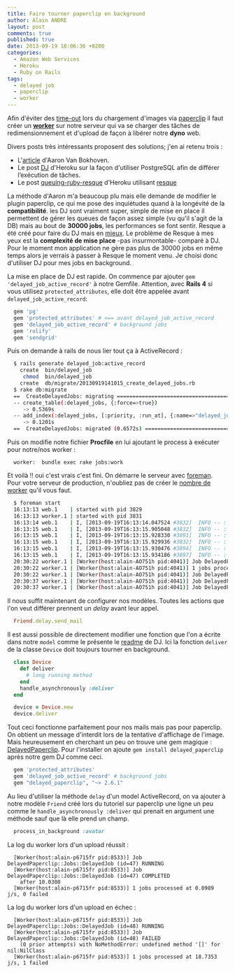 ```yaml
---
title: Faire tourner paperclip en background
author: Alain ANDRE
layout: post
comments: true
published: true
date: 2013-09-19 18:06:36 +0200
categories:
  - Amazon Web Services
  - Heroku
  - Ruby on Rails
tags:
  - delayed job
  - paperclip
  - worker
---
```

Afin d'éviter des [time-out][1] lors du chargement d'images via [paperclip][2] il faut créer un [**worker**][3] sur notre serveur qui va se charger des tâches de redimensionnement et d'upload de façon à libérer notre **dyno** web.

Divers posts très intéressants proposent des solutions; j'en ai retenu trois :

*   L'[article][4] d'Aaron Van Bokhoven.
*   Le post [DJ][5] d'Heroku sur la façon d'utiliser PostgreSQL afin de différer l’exécution de tâches.
*   Le post [queuing-ruby-resque][6] d'Heroku utilisant [resque][7]

La méthode d'Aaron m'a beaucoup plu mais elle demande de modifier le plugin paperclip, ce qui me pose des inquiétudes quand à la longévité de la **compatibilité**. les DJ sont vraiment super, simple de mise en place il permettent de gérer les queues de façon assez simple (vu qu'il s'agit de la DB) mais au bout de **30000 jobs**, les performances se font sentir. Resque a été créé pour faire du DJ mais en [mieux][8]. Le problème de Resque à mes yeux est la **complexité de mise place** -pas insurmontable- comparé à DJ. Pour le moment mon application ne gère pas plus de 30000 jobs en même temps alors je verrais à passer à Resque le moment venu. Je choisi donc d'utiliser DJ pour mes jobs en background.

La mise en place de DJ est rapide. On commence par ajouter `gem 'delayed_job_active_record'` à notre Gemfile. Attention, avec **Rails 4** si vous utilisez `protected_attributes`, elle doit être appelée avant `delayed_job_active_record`:
```ruby
  gem 'pg'
  gem 'protected_attributes' # <== avant delayed_job_active_record
  gem 'delayed_job_active_record' # background jobs
  gem 'rolify'
  gem 'sendgrid'
```

Puis on demande à rails de nous lier tout ça à ActiveRecord :
```bash
  $ rails generate delayed_job:active_record
    create  bin/delayed_job
     chmod  bin/delayed_job
    create  db/migrate/20130919141015_create_delayed_jobs.rb
  $ rake db:migrate
  ==  CreateDelayedJobs: migrating ==============================================
  -- create_table(:delayed_jobs, {:force=>true})
     -> 0.5369s
  -- add_index(:delayed_jobs, [:priority, :run_at], {:name=>"delayed_jobs_priority"})
     -> 0.1201s
  ==  CreateDelayedJobs: migrated (0.6572s) =====================================
```

Puis on modifie notre fichier **Procfile** en lui ajoutant le process à exécuter pour notre/nos worker :
```
  worker:  bundle exec rake jobs:work
```

Et voilà !! oui c'est vrais c'est fini. On démarre le serveur avec [foreman][9]. Pour votre serveur de production, n'oubliez pas de créer le [nombre de worker][10] qu'il vous faut.
```bash
  $ foreman start
  16:13:13 web.1    | started with pid 3829
  16:13:13 worker.1 | started with pid 3831
  16:13:14 web.1    | I, [2013-09-19T16:13:14.047524 #3832]  INFO -- : Refreshing Gem list
  16:13:15 web.1    | I, [2013-09-19T16:13:15.905048 #3832]  INFO -- : listening on addr=0.0.0.0:5000 fd=8
  16:13:15 web.1    | I, [2013-09-19T16:13:15.928330 #3891]  INFO -- : worker=0 ready
  16:13:15 web.1    | I, [2013-09-19T16:13:15.929936 #3832]  INFO -- : master process ready
  16:13:15 web.1    | I, [2013-09-19T16:13:15.930476 #3894]  INFO -- : worker=1 ready
  16:13:15 web.1    | I, [2013-09-19T16:13:15.934186 #3897]  INFO -- : worker=2 ready
  20:30:22 worker.1 | [Worker(host:alain-AO751h pid:4041)] Job DelayedPaperclip::Jobs::DelayedJob (id=1) COMPLETED after 38.8487
  20:30:22 worker.1 | [Worker(host:alain-AO751h pid:4041)] 1 jobs processed at 0.0253 j/s, 0 failed
  20:30:22 worker.1 | [Worker(host:alain-AO751h pid:4041)] Job DelayedPaperclip::Jobs::DelayedJob (id=2) RUNNING
  20:30:37 worker.1 | [Worker(host:alain-AO751h pid:4041)] Job DelayedPaperclip::Jobs::DelayedJob (id=2) COMPLETED after 36.5383
  20:30:37 worker.1 | [Worker(host:alain-AO751h pid:4041)] Job DelayedPaperclip::Jobs::DelayedJob (id=3) RUNNING
```

Il nous suffit maintenant de configurer nos modèles. Toutes les actions que l'on veut différer prennent un *delay* avant leur appel.
```ruby Delay d'un envoie de mail du model Friend
  Friend.delay.send_mail
```

Il est aussi possible de directement modifier une fonction que l'on a écrite dans notre `model` comme le présente le [readme][11] de DJ. Ici la fonction `deliver` de la classe `Device` doit toujours tourner en background.
```ruby
  class Device
    def deliver
      # long running method
    end
    handle_asynchronously :deliver
  end

  device = Device.new
  device.deliver
```

Tout ceci fonctionne parfaitement pour nos mails mais pas pour paperclip. On obtient un message d'interdit lors de la tentative d'affichage de l'image. Mais heureusement en cherchant un peu on trouve une gem magique : [DelayedPaperclip][12]. Pour l'installer on ajoute `gem install delayed_paperclip` après notre gem DJ comme ceci.
```ruby
  gem 'protected_attributes'
  gem 'delayed_job_active_record' # background jobs
  gem "delayed_paperclip", "~> 2.6.1"
```

Au lieu d'utiliser la méthode `delay` d'un model ActiveRecord, on va ajouter à notre modèle `Friend` créé lors du tutoriel sur paperclip une ligne un peu comme le `handle_asynchronously :deliver` qui prenait en argument une méthode sauf que là elle prend un champ.
```ruby
  process_in_background :avatar
```

La log du worker lors d'un upload réussit :
```
  [Worker(host:alain-p6715fr pid:8533)] Job DelayedPaperclip::Jobs::DelayedJob (id=47) RUNNING
  [Worker(host:alain-p6715fr pid:8533)] Job DelayedPaperclip::Jobs::DelayedJob (id=47) COMPLETED
    after 10.0308
  [Worker(host:alain-p6715fr pid:8533)] 1 jobs processed at 0.0989 j/s, 0 failed
```

La log du worker lors d'un upload en échec :
```
  [Worker(host:alain-p6715fr pid:8533)] Job DelayedPaperclip::Jobs::DelayedJob (id=48) RUNNING
  [Worker(host:alain-p6715fr pid:8533)] Job DelayedPaperclip::Jobs::DelayedJob (id=48) FAILED
    (0 prior attempts) with NoMethodError: undefined method '[]' for nil:NilClass
  [Worker(host:alain-p6715fr pid:8533)] 1 jobs processed at 18.7353 j/s, 1 failed
```

 [1]: http://www.alain-andre.fr/blog/2013/09/18/gerer-les-timeouts-de-rails-sur-heroku/
 [2]: https://github.com/thoughtbot/paperclip
 [3]: https://devcenter.heroku.com/articles/background-jobs-queueing
 [4]: http://aaronvb.com/articles/15-paperclip-amazon-s3-background-upload-using-starling-and-workling
 [5]: https://devcenter.heroku.com/articles/delayed-job#setting-up-delayed-job
 [6]: https://devcenter.heroku.com/articles/queuing-ruby-resque
 [7]: https://github.com/resque/resque
 [8]: https://github.com/blog/542-introducing-resque
 [9]: https://devcenter.heroku.com/articles/procfile
 [10]: https://devcenter.heroku.com/articles/scaling
 [11]: https://github.com/collectiveidea/delayed_job
 [12]: https://github.com/jrgifford/delayed_paperclip
